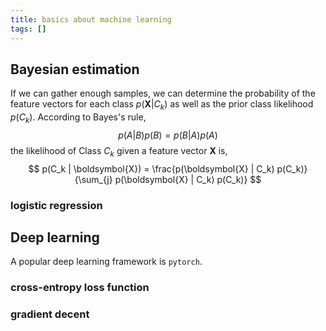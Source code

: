 ```yaml
---
title: basics about machine learning
tags: []
---
```


## Bayesian estimation ##

If we can gather enough samples, we can determine the probability of the feature vectors for each class $p(\boldsymbol{X} | C_k)$ as well as the prior class likelihood $p(C_k)$. According to Bayes's rule,
$$
p(A|B) p(B) = p(B|A) p(A)
$$
the likelihood of Class $C_k$ given a feature vector $\boldsymbol{X}$ is,
$$
p(C_k | \boldsymbol{X}) = \frac{p(\boldsymbol{X} | C_k) p(C_k)}{\sum_{j} p(\boldsymbol{X} | C_k) p(C_k)}
$$

### logistic regression ###

## Deep learning ##

A popular deep learning framework is `pytorch`.

### cross-entropy loss function ###

### gradient decent ###

